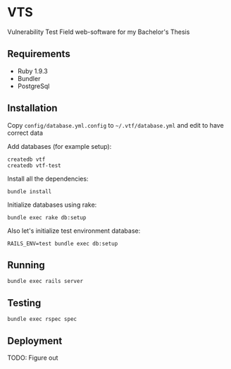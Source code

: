 VTS
===

Vulnerability Test Field web-software for my Bachelor's Thesis

Requirements
------------

* Ruby 1.9.3
* Bundler
* PostgreSql

Installation
------------
Copy `config/database.yml.config` to `~/.vtf/database.yml` and edit to have correct data

Add databases (for example setup):

    createdb vtf
    createdb vtf-test

Install all the dependencies:

    bundle install

Initialize databases using rake:

    bundle exec rake db:setup

Also let's initialize test environment database:

    RAILS_ENV=test bundle exec db:setup

Running
-------

    bundle exec rails server

Testing
-------

    bundle exec rspec spec

Deployment
----------

TODO: Figure out
